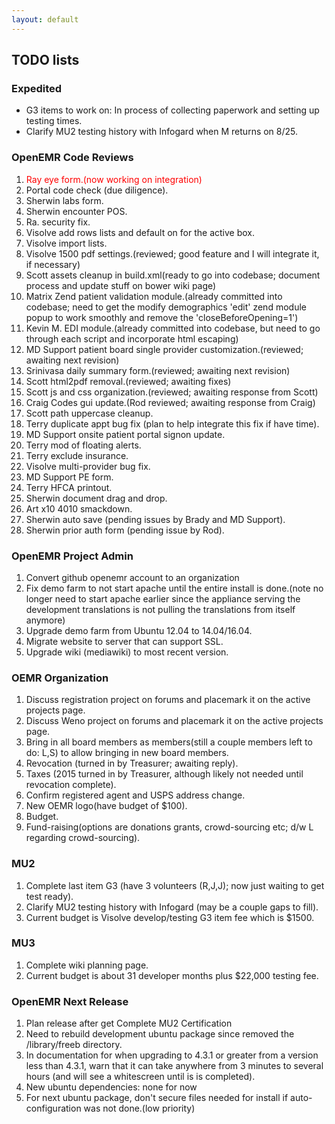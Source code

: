 ```yaml
---
layout: default
---
```

## TODO lists

### Expedited
* G3 items to work on: In process of collecting paperwork and setting up testing times.
* Clarify MU2 testing history with Infogard when M returns on 8/25.

### OpenEMR Code Reviews
1. <span style="color: red">Ray eye form.(now working on integration)</span>
1. Portal code check (due diligence).
1. Sherwin labs form.
1. Sherwin encounter POS.
1. Ra. security fix.
1. Visolve add rows lists and default on for the active box.
1. Visolve import lists.
1. Visolve 1500 pdf settings.(reviewed; good feature and I will integrate it, if necessary)
1. Scott assets cleanup in build.xml(ready to go into codebase; document process and update stuff on bower wiki page)
1. Matrix Zend patient validation module.(already committed into codebase; need to get the modify demographics 'edit' zend module popup to work smoothly and remove the 'closeBeforeOpening=1')
1. Kevin M. EDI module.(already committed into codebase, but need to go through each script and incorporate html escaping)
1. MD Support patient board single provider customization.(reviewed; awaiting next revision)
1. Srinivasa daily summary form.(reviewed; awaiting next revision)
1. Scott html2pdf removal.(reviewed; awaiting fixes)
1. Scott js and css organization.(reviewed; awaiting response from Scott)
1. Craig Codes gui update.(Rod reviewed; awaiting response from Craig)
1. Scott path uppercase cleanup.
1. Terry duplicate appt bug fix (plan to help integrate this fix if have time).
1. MD Support onsite patient portal signon update.
1. Terry mod of floating alerts.
1. Terry exclude insurance.
1. Visolve multi-provider bug fix.
1. MD Support PE form.
1. Terry HFCA printout.
1. Sherwin document drag and drop.
1. Art x10 4010 smackdown.
1. Sherwin auto save (pending issues by Brady and MD Support).
1. Sherwin prior auth form (pending issue by Rod).

### OpenEMR Project Admin
1. Convert github openemr account to an organization
1. Fix demo farm to not start apache until the entire install is done.(note no longer need to start apache earlier since the appliance serving the development translations is not pulling the translations from itself anymore)
1. Upgrade demo farm from Ubuntu 12.04 to 14.04/16.04.
1. Migrate website to server that can support SSL.
1. Upgrade wiki (mediawiki) to most recent version.

### OEMR Organization
1. Discuss registration project on forums and placemark it on the active projects page.
1. Discuss Weno project on forums and placemark it on the active projects page.
1. Bring in all board members as members(still a couple members left to do: L,S) to allow bringing in new board members.
1. Revocation (turned in by Treasurer; awaiting reply).
1. Taxes (2015 turned in by Treasurer, although likely not needed until revocation complete).
1. Confirm registered agent and USPS address change.
1. New OEMR logo(have budget of $100).
1. Budget.
1. Fund-raising(options are donations grants, crowd-sourcing etc; d/w L regarding crowd-sourcing).

### MU2
1. Complete last item G3 (have 3 volunteers (R,J,J); now just waiting to get test ready).
1. Clarify MU2 testing history with Infogard (may be a couple gaps to fill).
1. Current budget is Visolve develop/testing G3 item fee which is $1500.

### MU3
1. Complete wiki planning page.
1. Current budget is about 31 developer months plus $22,000 testing fee. 

### OpenEMR Next Release
1. Plan release after get Complete MU2 Certification
1. Need to rebuild development ubuntu package since removed the /library/freeb directory.
1. In documentation for when upgrading to 4.3.1 or greater from a version less than 4.3.1, warn that it can take anywhere from 3 minutes to several hours (and will see a whitescreen until is is completed).
1. New ubuntu dependencies: none for now
1. For next ubuntu package, don't secure files needed for install if auto-configuration was not done.(low priority)
